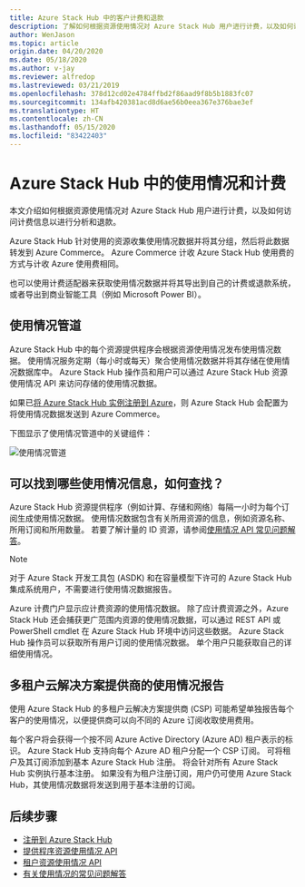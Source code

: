 ```yaml
---
title: Azure Stack Hub 中的客户计费和退款
description: 了解如何根据资源使用情况对 Azure Stack Hub 用户进行计费，以及如何访问计费信息以进行分析和退款。
author: WenJason
ms.topic: article
origin.date: 04/20/2020
ms.date: 05/18/2020
ms.author: v-jay
ms.reviewer: alfredop
ms.lastreviewed: 03/21/2019
ms.openlocfilehash: 378d12cd02e4784ffbd2f86aad9f8b5b1883fc07
ms.sourcegitcommit: 134afb420381acd8d6ae56b0eea367e376bae3ef
ms.translationtype: HT
ms.contentlocale: zh-CN
ms.lasthandoff: 05/15/2020
ms.locfileid: "83422403"
---
```

# <a name="usage-and-billing-in-azure-stack-hub"></a>Azure Stack Hub 中的使用情况和计费

本文介绍如何根据资源使用情况对 Azure Stack Hub 用户进行计费，以及如何访问计费信息以进行分析和退款。

Azure Stack Hub 针对使用的资源收集使用情况数据并将其分组，然后将此数据转发到 Azure Commerce。 Azure Commerce 计收 Azure Stack Hub 使用费的方式与计收 Azure 使用费相同。

也可以使用计费适配器来获取使用情况数据并将其导出到自己的计费或退款系统，或者导出到商业智能工具（例如 Microsoft Power BI）。

## <a name="usage-pipeline"></a>使用情况管道

Azure Stack Hub 中的每个资源提供程序会根据资源使用情况发布使用情况数据。 使用情况服务定期（每小时或每天）聚合使用情况数据并将其存储在使用情况数据库中。 Azure Stack Hub 操作员和用户可以通过 Azure Stack Hub 资源使用情况 API 来访问存储的使用情况数据。

如果已[将 Azure Stack Hub 实例注册到 Azure](azure-stack-registration.md)，则 Azure Stack Hub 会配置为将使用情况数据发送到 Azure Commerce。 

下图显示了使用情况管道中的关键组件：

![使用情况管道](media/azure-stack-billing-and-chargeback/usagepipeline.svg)

## <a name="what-usage-information-can-i-find-and-how"></a>可以找到哪些使用情况信息，如何查找？

Azure Stack Hub 资源提供程序（例如计算、存储和网络）每隔一小时为每个订阅生成使用情况数据。 使用情况数据包含有关所用资源的信息，例如资源名称、所用订阅和所用数量。 若要了解计量的 ID 资源，请参阅[使用情况 API 常见问题解答](azure-stack-usage-related-faq.md)。


> [!NOTE]  
> 对于 Azure Stack 开发工具包 (ASDK) 和在容量模型下许可的 Azure Stack Hub 集成系统用户，不需要进行使用情况数据报告。

Azure 计费门户显示应计费资源的使用情况数据。 除了应计费资源之外，Azure Stack Hub 还会捕获更广范围内资源的使用情况数据，可以通过 REST API 或 PowerShell cmdlet 在 Azure Stack Hub 环境中访问这些数据。 Azure Stack Hub 操作员可以获取所有用户订阅的使用情况数据。 单个用户只能获取自己的详细使用情况。

## <a name="usage-reporting-for-multi-tenant-cloud-solution-providers"></a>多租户云解决方案提供商的使用情况报告

使用 Azure Stack Hub 的多租户云解决方案提供商 (CSP) 可能希望单独报告每个客户的使用情况，以便提供商可以向不同的 Azure 订阅收取使用费用。

每个客户将会获得一个按不同 Azure Active Directory (Azure AD) 租户表示的标识。 Azure Stack Hub 支持向每个 Azure AD 租户分配一个 CSP 订阅。 可将租户及其订阅添加到基本 Azure Stack Hub 注册。 将会针对所有 Azure Stack Hub 实例执行基本注册。 如果没有为租户注册订阅，用户仍可使用 Azure Stack Hub，其使用情况数据将发送到用于基本注册的订阅。

## <a name="next-steps"></a>后续步骤

- [注册到 Azure Stack Hub](azure-stack-registration.md)
- [提供程序资源使用情况 API](azure-stack-provider-resource-api.md)
- [租户资源使用情况 API](azure-stack-tenant-resource-usage-api.md)
- [有关使用情况的常见问题解答](azure-stack-usage-related-faq.md)

